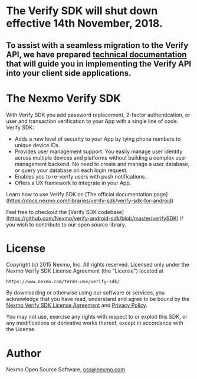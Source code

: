 # The Verify SDK will shut down effective 14th November, 2018. 

## To assist with a seamless migration to the Verify API, we have prepared [technical documentation](https://www.nexmo.com/blog/2018/05/10/nexmo-verify-api-implementation-guide-dr/) that will guide you in implementing the Verify API into your client side applications.

The Nexmo Verify SDK
=======

With Verify SDK you add password replacement, 2-factor authentication, or user and transaction verification to your App with a single line of code.
Verify SDK:
* Adds a new level of security to your App by tying phone numbers to unique device IDs.
* Provides user management support. You easily manage user identity across multiple devices and platforms without building a complex user management backend. No need to create and manage a user database, or query your database on each login request.
* Enables you to re-verify users with push notifications.
* Offers a UX framework to integrate in your App.

Learn how to use Verify SDK on [The official documentation page] (https://docs.nexmo.com/libraries/verify-sdk/verify-sdk-for-android)

Feel free to checkout the [Verify SDK codebase] (https://github.com/Nexmo/verify-android-sdk/blob/master/verifySDK) if you wish to contribute to our open source library.

License
=======

Copyright (c) 2015 Nexmo, Inc.
All rights reserved.
Licensed only under the Nexmo Verify SDK License Agreement (the "License") located at

	https://www.nexmo.com/terms-use/verify-sdk/

By downloading or otherwise using our software or services, you acknowledge
that you have read, understand and agree to be bound by the
[Nexmo Verify SDK License Agreement][1] and [Privacy Policy][2].

You may not use, exercise any rights with respect to or exploit this SDK,
or any modifications or derivative works thereof, except in accordance with the License.

 [1]: https://www.nexmo.com/terms-use/verify-sdk/
 [2]: https://www.nexmo.com/privacy-policy/

Author
=======

Nexmo Open Source Software, oss@nexmo.com

